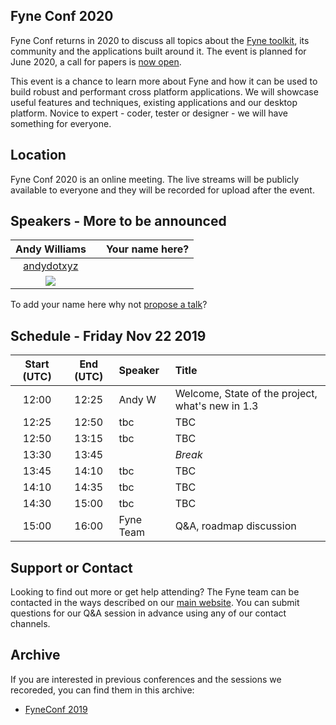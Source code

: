 ## Fyne Conf 2020

Fyne Conf returns in 2020 to discuss all topics about the [Fyne toolkit](https://github.com/fyne-io/fyne), its community and the applications built around it.
The event is planned for June 2020, a call for papers is [now open](https://www.papercall.io/events/3535).

This event is a chance to learn more about Fyne and how it can be used
to build robust and performant cross platform applications.
We will showcase useful features and techniques, existing applications and our desktop platform.
Novice to expert - coder, tester or designer - we will have something for everyone.

## Location

Fyne Conf 2020 is an online meeting. The live streams will be publicly available to everyone
and they will be recorded for upload after the event.

## Speakers - More to be announced

| Andy Williams |  | Your name here? |
|:---:|:---:|:---:|
| [andydotxyz](https://twitter.com/andydotxyz) |  |  |
| ![](https://pbs.twimg.com/profile_images/1067518795055579136/hqSGJjXC_200x200.jpg) |  |  |

To add your name here why not [propose a talk](https://www.papercall.io/events/3535)?

## Schedule - Friday Nov 22 2019

| Start (UTC) | End (UTC) | Speaker | Title |
|:---:|:---:|:---|:---|
| 12:00 | 12:25 | Andy W | Welcome, State of the project, what's new in 1.3 |
| 12:25 | 12:50 | tbc | TBC |
| 12:50 | 13:15 | tbc | TBC |
| 13:30 | 13:45 | | *Break* |
| 13:45 | 14:10 | tbc | TBC |
| 14:10 | 14:35 | tbc | TBC |
| 14:30 | 15:00 | tbc | TBC |
| 15:00 | 16:00 | Fyne Team | Q&A, roadmap discussion |

## Support or Contact

Looking to find out more or get help attending? The Fyne team can be contacted
in the ways described on our [main website](https://fyne.io/#contact).
You can submit questions for our Q&A session in advance using any of our contact channels.


## Archive

If you are interested in previous conferences and the sessions we recoreded, you can find them in this archive:

* [FyneConf 2019](/archive/2019)